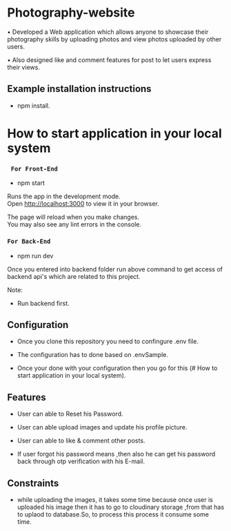 # Photography-website

• Developed a Web application which allows anyone to showcase their photography skills by uploading photos and view
photos uploaded by other users.

• Also designed like and comment features for post to let users express their views.

## Example installation instructions

  - npm install.

# How to start application in your local system

### ` For Front-End`

- npm start

Runs the app in the development mode.\
Open [http://localhost:3000](http://localhost:3000) to view it in your browser.

The page will reload when you make changes.\
You may also see any lint errors in the console.


### `For Back-End`

- npm run dev

Once you entered into backend folder run above command to get access of backend api's which are related to this project.

Note: 
- Run backend first.

## Configuration

 - Once you clone this repository you need to confingure .env file.

 - The configuration has to done based on .envSample.

 - Once your done with your configuration then you go for this (# How to start application in your local system).

## Features

 - User can able to Reset his Password.

 - User can able upload images and update his profile picture.

 - User can able to like & comment other posts. 

 - If user forgot his password means ,then also he can get his password back through otp verification with his E-mail.

 ## Constraints
  
  - while uploading the images, it takes some time because once user is uploaded his image then it has to go to cloudinary storage ,from that has to uplaod to database.So, to process this process it consume some time.


